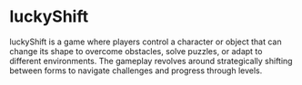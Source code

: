 # luckyShift
luckyShift is a game where players control a character or object that can change its shape to overcome obstacles, solve puzzles, or adapt to different environments. The gameplay revolves around strategically shifting between forms to navigate challenges and progress through levels.
